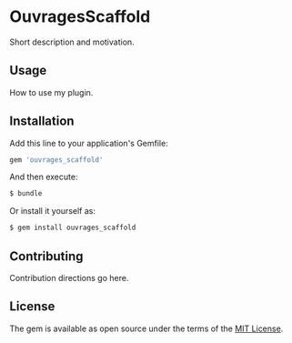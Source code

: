 # OuvragesScaffold
Short description and motivation.

## Usage
How to use my plugin.

## Installation
Add this line to your application's Gemfile:

```ruby
gem 'ouvrages_scaffold'
```

And then execute:
```bash
$ bundle
```

Or install it yourself as:
```bash
$ gem install ouvrages_scaffold
```

## Contributing
Contribution directions go here.

## License
The gem is available as open source under the terms of the [MIT License](http://opensource.org/licenses/MIT).
